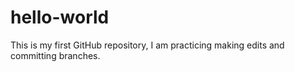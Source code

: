 # hello-world


This is my first GitHub repository, I am practicing making edits and committing branches.
